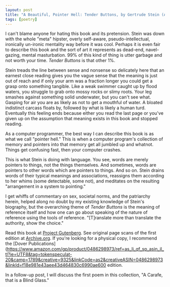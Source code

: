 ```yaml
---
layout: post
title: "A Beautiful, Pointer Hell: Tender Buttons, by Gertrude Stein (A Review)"
tags: [poetry]
---
```

I can't blame anyone for hating this book and its pretension. Stein was down with the whole "meta" hipster, overly self-aware, pseudo-intellectual, ironically un-ironic mentality way before it was cool. Perhaps it is even fair to describe this book and the sort of art it represents as dead-end, navel-gazing, mental masturbation. 99% of this kind of thing is utter garbage and not worth your time. _Tender Buttons_ is that other 1%.

Stein treads the line between sense and nonsense so delicately here that an earnest close reading gives you the vague sense that the meaning is just out of reach and if only your arm was a fraction longer you could get a grasp onto something tangible. Like a weak swimmer caught up by flood waters, you struggle to grab onto mossy rocks or slimy roots. Your leg smashes against something solid underwater, but you can't see what. Gasping for air you are as likely as not to get a mouthful of water. A bloated indistinct carcass floats by, followed by what is likely a human turd. Eventually this feeling ends because either you read the last page or you've given up on the assumption that meaning exists in this book and stopped reading.

As a computer programmer, the best way I can describe this book is as what we call "pointer hell." This is when a computer program's collection of memory and pointers into that memory get all jumbled up and whatnot. Things get confusing fast, then your computer crashes.

This is what Stein is doing with language. You see, words are merely pointers to things, not the things themselves. And sometimes, words are pointers to other words which are pointers to things. And so on. Stein drains words of their typical meanings and associations, reassigns them according to her whims (some detectable, some not), and meditates on the resulting "arrangement in a system to pointing."

I get whiffs of commentary on sex, societal norms, and the patriarchy herein, helped along no doubt by my existing knowledge of Stein's biography, but the overarching theme of _Tender Buttons_ is the meaning of reference itself and how one can go about speaking of the nature of reference using the tools of reference. "[T]ranslate more than translate the authority, show the choice."

Read this book at [Project Gutenberg](http://www.gutenberg.org/files/15396/15396-h/15396-h.htm). See original page scans of the first edition at [Archive.org](https://archive.org/details/tenderbuttonsobj00steirich). If you're looking for a physical copy, I recommend the [Dover Publications](https://www.amazon.com/gp/product/0486298973/ref=as_li_qf_sp_asin_il_tl?ie=UTF8&tag=tokenspeculat-20&camp=1789&creative=9325&linkCode=as2&creativeASIN=0486298973&linkId=f18e981e43aee43d464830c6990ae600 edition.

In a follow-up post, I will discuss the first poem in this collection, "A Carafe, that is a Blind Glass."
